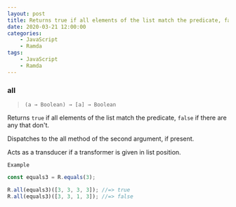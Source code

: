 ```yaml
---
layout: post
title: Returns true if all elements of the list match the predicate, false if there are any that don't
date: 2020-03-21 12:00:00
categories:
    - JavaScript
    - Ramda
tags:
    - JavaScript
    - Ramda
---
```


### all

> ```(a → Boolean) → [a] → Boolean```

Returns `true` if all elements of the list match the predicate, `false` if there are any that don't.

Dispatches to the all method of the second argument, if present.

Acts as a transducer if a transformer is given in list position.

`Example`

```js
const equals3 = R.equals(3);

R.all(equals3)([3, 3, 3, 3]); //=> true
R.all(equals3)([3, 3, 1, 3]); //=> false
```